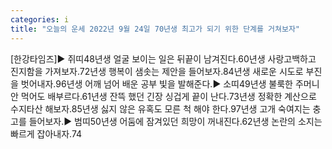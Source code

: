 ```yaml
---
categories: i
title: "오늘의 운세 2022년 9월 24일 70년생 최고가 되기 위한 단계를 거쳐보자"
---
```

[한강타임즈]▶ 쥐띠48년생 얼굴 보이는 일은 뒤끝이 남겨진다.60년생 사랑고백하고 진지함을 가져보자.72년생 행복이 샘솟는 제안을 들어보자.84년생 새로운 시도로 부진을 벗어내자.96년생 어깨 넘어 배운 공부 빛을 발해준다.▶ 소띠49년생 불룩한 주머니 안 먹어도 배부르다.61년생 잔뜩 했던 긴장 싱겁게 끝이 난다.73년생 정확한 계산으로 수지타산 해보자.85년생 싫지 않은 유혹도 모른 척 해야 한다.97년생 고개 숙여지는 충고를 들어보자.▶ 범띠50년생 어둠에 잠겨있던 희망이 꺼내진다.62년생 논란의 소지는 빠르게 잡아내자.74